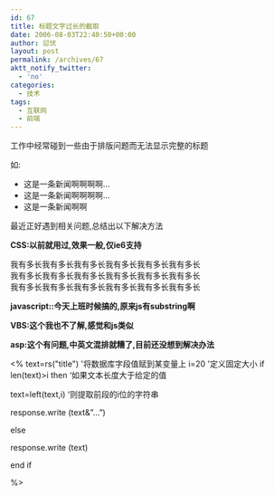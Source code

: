 ```yaml
---
id: 67
title: 标题文字过长的截取
date: 2006-08-03T22:40:50+00:00
author: 愆伏
layout: post
permalink: /archives/67
aktt_notify_twitter:
  - 'no'
categories:
  - 技术
tags:
  - 互联网
  - 前端
---
```

工作中经常碰到一些由于排版问题而无法显示完整的标题
  
如: 

  * 这是一条新闻啊啊啊啊… 
  * 这是一条新闻啊啊啊啊… 
  * 这是一条新闻啊啊

最近正好遇到相关问题,总结出以下解决方法
  

  
**CSS:以前就用过,效果一般,仅ie6支持**

<coolcode lang="css">

<div>
  我有多长我有多长我有多长我有多长我有多长我有多长
</div>

<div>
  我有多长我有多长我有多长我有多长我有多长我有多长
</div>

<div>
  我有多长我有多长我有多长我有多长我有多长我有多长
</div>

</coolcode>
  

  
**javascript::今天上班时候搞的,原来js有substring啊**

<coolcode lang="javascript">
  

  
</coolcode>
  

  
**VBS:这个我也不了解,感觉和js类似**

<coolcode lang="javascript">
  

  
</coolcode>
  

  
**asp:这个有问题,中英文混排就糟了,目前还没想到解决办法**

<coolcode lang="php">
  
<% text=rs("title") '将数据库字段值赋到某变量上 i=20 '定义固定大小 if len(text)>i then &#8216;如果文本长度大于给定的值
  
text=left(text,i) &#8216;则提取前段的i位的字符串
  
response.write (text&&#8221;…&#8221;)
  
else
  
response.write (text)
  
end if
  
%>
  
</coolcode>